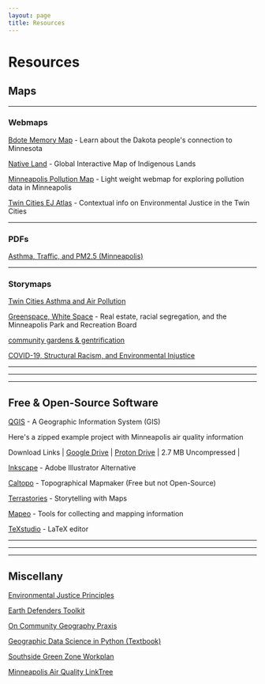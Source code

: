 ```yaml
---
layout: page
title: Resources
---
```


# Resources

## Maps

---

### Webmaps

[Bdote Memory Map](https://bdotememorymap.org/) - Learn about the Dakota people's connection to Minnesota

[Native Land](https://native-land.ca/) - Global Interactive Map of Indigenous Lands

[Minneapolis Pollution Map](https://rwhendrickson.github.io/Community_Air_Monitoring/Notebooks/3_Web_Map/MVP) - Light weight webmap for exploring pollution data in Minneapolis

[Twin Cities EJ Atlas](https://www.arcgis.com/apps/webappviewer/index.html?id=bf1f1da0402f49cd81ae0c10398af822) - Contextual info on Environmental Justice in the Twin Cities

---

### PDFs

[Asthma, Traffic, and PM2.5 (Minneapolis)](https://drive.google.com/file/d/1aWDIyNTKKsGSz-knAG8HgSKsMR_LeVHA/view?usp=drive_link)

---

### Storymaps

[Twin Cities Asthma and Air Pollution](https://arcg.is/09erfK)

[Greenspace, White Space](https://storymaps.arcgis.com/stories/f87a6cbf5d3b4a9183ff92cccbaca20a) - Real estate, racial segregation, and the Minneapolis Park and Recreation Board

[community gardens & gentrification](https://storymaps.arcgis.com/stories/b351f0403da1458a827f8b4e4c4a581b)

[COVID-19, Structural Racism, and Environmental Injustice](https://storymaps.arcgis.com/stories/40564d0045ba4a408bf71d81829463ce)

---
---
---

## Free & Open-Source Software

[QGIS](https://qgis.org/) - A Geographic Information System (GIS)

Here's a zipped example project with Minneapolis air quality information

Download Links | [Google Drive](https://drive.google.com/file/d/1hTJPdHBZvlGzeV4SW1_Wjq510sPECQJp/view?usp=sharing) | [Proton Drive](https://drive.proton.me/urls/0BCYR41BWR#9K6P43vVePTT) | 2.7 MB Uncompressed |

[Inkscape](https://inkscape.org/) - Adobe Illustrator Alternative

[Caltopo](https://caltopo.com/map.html) - Topographical Mapmaker (Free but not Open-Source)

[Terrastories](https://terrastories.app/) - Storytelling with Maps

[Mapeo](https://www.digital-democracy.org/mapeo) - Tools for collecting and mapping information

[TeXstudio](https://www.texstudio.org/) - LaTeX editor

<!--## Datasets

[Minneapolis](https://drive.google.com/drive/folders/1svY_VcPIVGw8VeIzhm3e698k56BvJz2p?usp=sharing)-->

---
---
---
## Miscellany

[Environmental Justice Principles](https://www.ejnet.org/ej/principles.html)

[Earth Defenders Toolkit](https://www.earthdefenderstoolkit.com/)

[On Community Geography Praxis](https://sites.google.com/view/umnpraxislab/publications-lab-notes/articles/mapping-a-path-towards-equity)

[Geographic Data Science in Python (Textbook)](https://geographicdata.science/book/intro.html)

[Southside Green Zone Workplan](https://lims.minneapolismn.gov/Download/RCAV2/18349/SSGZ-Work-Plan-Report-Final.pdf)

[Minneapolis Air Quality LinkTree](https://linktr.ee/minneapolis_airquality)
